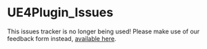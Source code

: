 # UE4Plugin_Issues
This issues tracker is no longer being used! Please make use of our feedback form instead, [available here](https://looking-glass.canny.io/feedback).
